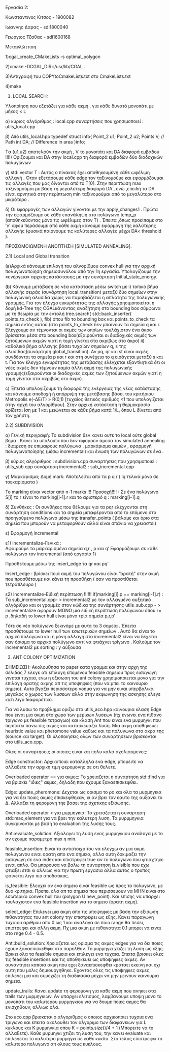Εργασία 2:

Κωνσταντινος Κιτσος - 1900082

Ιωαννης Δαρας - sdi1800040

Γεωργιος Τζαθας - sdi1600168


Μεταγλώττιση 

1)cgal_create_CMakeLists -s optimal_polygon

2)cmake -DCGAL_DIR=/usr/lib/CGAL .

3)Αντιγραφή του COPYtoCmakeLists.txt στο  CmakeLists.txt

4)make



1) LOCAL SEARCH: 
  
Υλοποίηση που εξετάζει για κάθε ακμή , για κάθε δυνατό μονοπάτι με μήκος < L 

α)
κύριος αλγόριθμος :  local.cpp
συναρτήσεις που χρησιμοποιεί : utils_local.cpp

β)  Από utils_local.hpp
typedef struct info{
    Point_2 u1;
    Point_2 u2;
    Points V;  // Path
    int DA; // Difference in area 
}info;

 Tα (u1,u2) αποτελούν την ακμή , V το μονοπάτι και DA διαφορά εμβαδού
!!!!)  Ορίζουμαι και DA στην  local.cpp τη διαφορά εμβαδών δύο διαδοχικών πολυγώνων   

 γ) std::vector<info> T : 
Αυτός ο πίνακας έχει αποθηκευμένη κάθε ωφέλιμη αλλαγή . Όταν εξετάσουμε κάθε edge τον ταξινομούμε και εφαρμόζουμαι τις αλλαγές που μας δίνονται από το Τ[0]. Στην περιπτώση max ταξινομούμαι με βάση τη μεγαλύτερη διαφορά DA , ενώ ,επειδή τα  DA είναι αρνητικά στην περίπτωση min ταξινομούμαι από το μεγαλύτερο στο μικρότερο .  

δ)  Οι εφαρμογές των αλλαγών γίνονται με την apply_changes1 . Πρώτα την εφαρμόζουμε σε κάθε επανάληψη στο   πολύγωνο temp_p (αποθηκεύοντας μόνο τις ωφέλιμες στον Τ) . Έπειτα ,όπως προείπαμε στο 'γ' αφού περάσουμε από κάθε ακμή κάνουμε εφαρμογή της καλύτερης αλλαγής (φυσικά παίρνουμε τις καλύτερες αλλαγές μέχρι DA< threshold  ).  



ΠΡΟΣΟΜΟΙΩΜΕΝΗ ΑΝΟΠΤΗΣΗ [SIMULATED ANNEALING]. 

2.1) Local and Global transition

(a)Αρχικά κάνουμε επιλογή του αλγορίθμου convex hull για την αρχική πολυγωνοποίηση σημειοσυνόλου από την 1η εργασία. Υπολογίζουμε την «ενέργεια» αρχικής κατάστασης με την συνάρτηση Initial_state_energy. 

(b) Κάνουμε μετάβαση σε νέα κατάσταση μέσω switch με
 i) τοπικό βήμα αλλαγής σειράς (συνάρτηση local_transition) μεταξύ δύο σημείων στην πολυγωνική αλυσίδα χωρίς να παραβιάζεται η απλότητα της πολυγωνικής γραμμής. Για τον έλεγχο εγκυρότητας της αλλαγής χρησιμοποιείται η δομή kd-Tree της CGALκάνοντας αναζήτηση στο bounding box σύμφωνα με τη θεωρία με την εντολή tree.search( std::back_inserter( points_to_check ), fib) όπου fib το bounding box και points_to_check τα σημεία εντός αυτού (στο points_to_check δεν μπαίνουν τα σημεία q και r. Ελέγχουμε αν τέμνονται οι ακμές των οποίων τουλάχιστον ένα άκρο βρίσκεται μέσα στο bounding box(εξαιρούνται οι διαδοχικές ακμές των ζητούμενων ακμών γιατί η τομή γίνεται στα ακριβώς στο άκρο)
 ii) καθολικό βήμα αλλαγής βάσει τυχαίων σημείων q, s της αλυσίδας(συνάρτηση global_transition). Αν pq, qr και st είναι ακμές, συνδέονται τα σημεία p και r και στη συνέχεια το q εισάγεται μεταξύ s και t. Για τον έλεγχο εγκυρότητας της μετάβασης ελέγχεται εξαντλητικά ότι οι νέες ακμές δεν τέμνουν καμία άλλη ακμή της πολυγωνικής γραμμής(εξαιρούνται οι διαδοχικές ακμές των ζητούμενων ακμών γιατί η τομή γίνεται στα ακριβώς στο άκρο). 
 
c) Έπειτα υπολογίζουμε τη διαφορά της ενέργειας της νέας κατάστασης και κάνουμε αποδοχή ή απόρριψη της μετάβασης βάσει του κριτήριου Metropolis e(-ΔE/T) > R(0,1) [τυχαίος θετικός αριθμός <1 που υπολογίζεται στην αρχή του αλγορίθμου]. Στην αρχική κατάσταση η θερμοκρασία ορίζεται ίση με 1 και μειώνεται σε κάθε βήμα κατά 1/L, όπου L δίνεται από τον χρήστη.


2.2) SUBDIVISION

α) Γενική περιγραφή:
To  subdivision δεν κανει ουτε  το local ούτε  global βημα . Κάνει τα υπόλοιπα που δεν αφορούν άμεσα τον  simulated annealing : διαιρεση σε επιμαιρους πολύγωνα , μαρκάρισμα ακμών , εφαρμογή πολυγωνοποίησης (μέσω  incremental) και ένωση των πολυγώνων σε ένα .

β)
κύριος αλγόριθμος : subdivision.cpp
συναρτήσεις που χρησιμοποιεί : utils_sub.cpp
συνάρτηση incremental2 : sub_incremental.cpp

 
γ)  Μαρκάρισμα;
Δομή mark:
Αποτελείται από τα p q r ( lq τελικά μόνο σε τσεκαρίσματα )

Το marking είναι vector από n-1 marks 
!!! Προσοχή!!!! : Σε ένα πολύγωνο S[i] το r είναι το marking[i-1].r και το αριστερό q : marking[i-1].q

δ)  Συνθήκες :
Οι συνθήκες που θέλουμε για τα pqr ελέχγονται στη συνάρτηση conditions και τα σημεία μεταφέρονται από το επόμενο στο προηγούμενο πολύγωνο μέσω της transfer_points ( βάλαμε και όριο στα σημεία που μπορούν να μεταφερθούν αλλά είναι σπάνιο να χρειαστεί)


ε)   Εφαρμογή incremental 

ε1)  incrementalize-Γενικά :    
Αφαιρούμε τα μαρκαρισμένα σημεία q,r , p και q’ 
Εφαρμόζουμε σε κάθε πολύγωνο τον incremental (από εργασία 1) 

Πρόσθετουμε μέσω της  insert_edge τα qr και pq’

Insert_edge : βρίσκει ποιά ακμή του πολυγώνου είναι “ορατή” στην ακμή που προσθέτουμε και κάνει τη προσθήκη ( σαν να προστίθεται τετράπλευρο )

ε2)   incrementalize-Ειδική περίπτωση              !!!!!! if(marking[i].p == marking[i-1].r) : 
Τα sub_incremental.cpp- > incremental2 με τον αλλαγμένο αυξητικό αλγόριθμο και οι γραμμές στον κώδικα της συνάρτησης utils_sub.cpp - > incrementalize αφορούν ΜΟΝΟ μια ειδική περίπτωση πολύγωνου όπου r= p ,δηλαδή το lower hull είναι μόνο τρία σημεία p,r,p’ .

Τότε σε νέο πολύγωνο ξεκινάμε με αυτά τα 3 σημεία . Έπειτα προσθέτουμε το lower hull των εσωτερικών σημείων . Αυτό θα είναι το αρχικό πολύγωνο και η μόνη αλλαγή στο incremental2 είναι να δέχεται σαν όρισμα το αρχικό πολύγωνο αντί να φτιάχνει τρίγωνο . 
Καλούμε τον incremental2 με sorting : y αύξουσα

  
  
  
  
3) ANT COLONY OPTIMIZATION

ΣΗΜΕΙΩΣΗ: Ακολουθησα το paper κατα γραμμα και στην αρχη της σελιδας 7 ελεγε οτι επιλογη επομενου feasible σημειου προς εισαγωγη γινεται τυχαια, ενω η εξισωση του ant colony χρησιμοποιειται μονο για την επιλογη ορατης ακμης απ τις υποψηφιες (που να μπει το καινουριο σημειο). Αυτο βγαζει περισσοτερο νοημα για να μην ειναι υπερβολικα μεγαλος ο χωρος των λυσεων αλλα στην εκφωνηση της ασκησης ελεγε κατι λιγο διαφορετικο.

Για να λυσω το προβλημα οριζω στο utils_aco.hpp καινουρια κλαση Edge που ειναι μια ακμη στο χωρο των μερικων λυσεων (πχ ενωνει ενα πιθανο τριγωνο με feasible τετραγωο) και κλαση Ant που ειναι ενα μυρμηγκι που περπατει πανω σις ακμες και κατασκευαζει λυση. Μια ακμη αποθηκευει heuristic value και pheromone value καθως και τα πολυγωνα στα ακρα της (source και target). Oι υλοποιησεις ολων των συναρτησεων βρισκονται στo utils_aco.cpp.

Oλες οι συναρτησεις οι οποιες ειναι και πολυ καλα σχολιασμενες:

Edge constructor: Aρχικοποιει καταλληλα ενα edge, μπορειτε να αλλαξετε την αρχικη τιμη φερομονης σε οτι θελετε.

Overloaded operator == για ακμες: Το χρειαζεται η συναρτηση std::find για να βρισκει "ιδιες" ακμες, δηλαδη που εχουμε ξαναεπισκεφθει.

Edge::update_pheromone: Δεχεται ως ορισμα το ρο και ολα τα μυρμηγκια για να δει ποιες ακμες επισκεφθηκαν, κι αν βρει τον εαυτο της αυξανει το Δ. Αλλαζει τη φερομονη τηε βασει της σχετικης εξισωσης.

Overloaded operator < για μυρμηγκια: Το χρειαζεται η συναρτηση std::max_element για να βρει την καλυτερη λυση. Τα μυρμμηγκια συγκρινονται με βαση το evaluation της λυσης τους.

Ant::evaluate_solution: Αξιολογει τη λυση ενος μυρμηγκιου αναλογα με το αν εχουμε παραμετρο max η min.

feasible_insertion: Ειναι το αντιστοιχο του να ελεγχω αν μια ακμη πολυγωνου ειναι ορατη απο ενα σημειο, αλλα αυτη δοκιμαζει την εισαγωγη σε ενα index και επιστρεφει true αν το πολυγωνο που φτιαχτηκε ειναι απλο. Θα μπορουσα να βαλω τη συναρτηση is_visible που εχω φτιαξει ετσι κι αλλιως για την πρωτη εργασια αλλα αυτος ο τροπος φαινεται λιγο πιο αποδοτικος.

is_feasible: Ελεγχει αν ενα σημειο ειναι feasible ως προς το πολυγωνο, με δυο κριτηρια. Πρεπει ολα απ τα σημεια που περισσευουν να ΜΗΝ ειναι στο εσωτερικο convex hull του (polygon U new_point). Kαι επισης να υπαρχει τουλαχιστον ενα feasible insertion για το σημειο (ορατη ακμη).

select_edge: Επιλεγει μια ακμη απο τις υποψηφιες με βαση την εξισωση πιθανοτητας του ant colony την επιστρεφει ως εξης. Κανει παραγωγη τυχαιου αριθμου απο 0 ως 1 και αναλογα σε ποιο range θα πεσει, επιστρεφει και αλλη ακμη. Πχ μια ακμη με πιθανοτητα 0.1 μπορει να ειναι στο rnge 0.4 - 0.5.

Ant::build_solution: Χρειαζεται ως ορισμα τις ακμες edges για να δει ποιες εχουν ξαναεπισκεθφει στο παρελθον. Το μυρμηγκι χτιζει τη λυση ως εξης. Βρικει ολα τα feasible σημεια και επιλεγει ενα τυχαια. Επειτα βρισκει ολες τις feasible insertions και τις αποθηκευει ως υποψηφιες ακμες. Αν συναντησει καποια ακμη που εχει ξαναεπισκεφθει κραταει εκεινη και οχι αυτη που μολις δημιουργηθηκε. Εχοντας ολες τις υποψηφιες ακμες, επιλεγει μια και συμεχιζει τη διαδικασια μεχρι να μην μεινουν καινουρια σημεια.

update_trails: Κανει update τη φερομονη για καθε ακμη που ανηκει στα trails των μυρμηγκιων. Aν υπαρχει ελιτισμος, λαμβανουμε υποψη μονο το μονοπατι του καλυτερου μυρμηγκιου για να δουμε ποιες ακμες θα ενισχηθουν, αλλιως ολα.

Στο aco.cpp βρισκεται ο αλγοριθμος ο οποιος αρχικοποιει τυχαια ενα τριγωνο και επειτα ακολουθει τον αλγοριμο των διαφανειων για L κυκλους και K μυρμηγκια οπου Κ = points.size()/4 + 1 (Μπορειτε να το αλλαξετε). Καθε μυρμηγκι χτιζει τη λυση του, την κανει evaluate και επιλεγεται το καλυτερο μυρμηγκι σε καθε κυκλο. Στο τελος επιστρεφει το καλυτερο πολυγωνο απ ολους τους κυκλους.
